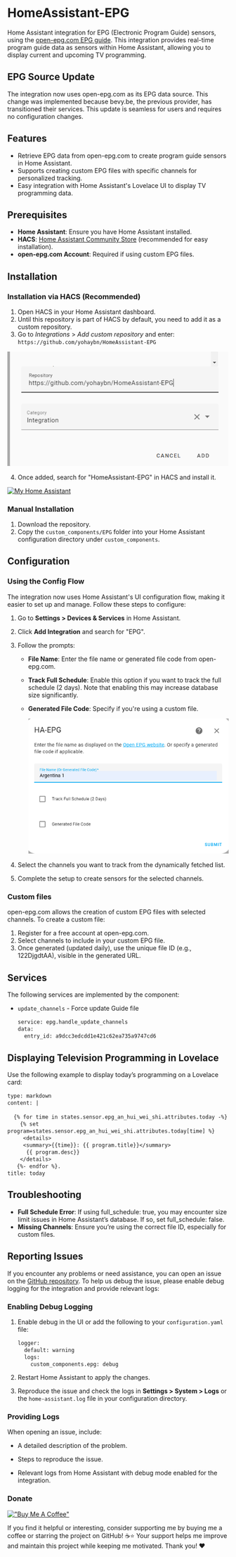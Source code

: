 # HomeAssistant-EPG

Home Assistant integration for EPG (Electronic Program Guide) sensors, using the [open-epg.com EPG guide](https://www.open-epg.com/app/index.php). This integration provides real-time program guide data as sensors within Home Assistant, allowing you to display current and upcoming TV programming.

## EPG Source Update

The integration now uses open-epg.com as its EPG data source. This change was implemented because bevy.be, the previous provider, has transitioned their services. This update is seamless for users and requires no configuration changes.

## Features
- Retrieve EPG data from open-epg.com to create program guide sensors in Home Assistant.
- Supports creating custom EPG files with specific channels for personalized tracking.
- Easy integration with Home Assistant's Lovelace UI to display TV programming data.

## Prerequisites
- **Home Assistant**: Ensure you have Home Assistant installed.
- **HACS**: [Home Assistant Community Store](https://hacs.xyz/) (recommended for easy installation).
- **open-epg.com Account**: Required if using custom EPG files.
  
## Installation 

### Installation via HACS (Recommended)
1. Open HACS in your Home Assistant dashboard.
2. Until this repository is part of HACS by default, you need to add it as a custom repository.
3. Go to *Integrations* > *Add custom repository* and enter:  ``` https://github.com/yohaybn/HomeAssistant-EPG ```


![Adding custom repository](/images/custom_repo.png)

4. Once added, search for "HomeAssistant-EPG" in HACS and install it.

[![My Home Assistant](https://my.home-assistant.io/badges/hacs_repository.svg)](https://my.home-assistant.io/redirect/hacs_repository/?repository=HomeAssistant-EPG&owner=yohaybn)

### Manual Installation
1. Download the repository.
2. Copy the `custom_components/EPG` folder into your Home Assistant configuration directory under `custom_components`.



## Configuration

### Using the Config Flow

The integration now uses Home Assistant's UI configuration flow, making it easier to set up and manage. Follow these steps to configure:

1.  Go to **Settings > Devices & Services** in Home Assistant.
    
2.  Click **Add Integration** and search for "EPG".
    
3.  Follow the prompts:
    
    -   **File Name**: Enter the file name or generated file code from open-epg.com.
        
    -   **Track Full Schedule**: Enable this option if you want to track the full schedule (2 days). Note that enabling this may increase database size significantly.
        
    -   **Generated File Code**: Specify if you're using a custom file.
  
        ![Config flow](/images/config_flow.png)
        
4.  Select the channels you want to track from the dynamically fetched list.
    
5.  Complete the setup to create sensors for the selected channels.

### Custom files
open-epg.com allows the creation of custom EPG files with selected channels. To create a custom file:
1. Register for a free account at open-epg.com.
2. Select channels to include in your custom EPG file.
3. Once generated (updated daily), use the unique file ID (e.g., 122DjgdtAA), visible in the generated URL.


## Services

The following services are implemented by the component:
- `update_channels` - Force update Guide file
    ```
    service: epg.handle_update_channels
    data:
      entry_id: a9dcc3edcdd1e421c62ea735a9747cd6
    ```


## Displaying Television Programming in Lovelace

Use the following example to display today’s programming on a Lovelace card:

```
type: markdown
content: |

  {% for time in states.sensor.epg_an_hui_wei_shi.attributes.today -%}
    {% set program=states.sensor.epg_an_hui_wei_shi.attributes.today[time] %}
     <details>  
     <summary>{{time}}: {{ program.title}}</summary>
      {{ program.desc}}
    </details>
   {%- endfor %}.
title: today

```
## Troubleshooting
- **Full Schedule Error**: If using full_schedule: true, you may encounter size limit issues in Home Assistant’s database. If so, set full_schedule: false.
- **Missing Channels**: Ensure you’re using the correct file ID, especially for custom files.


## Reporting Issues

If you encounter any problems or need assistance, you can open an issue on the [GitHub repository](https://github.com/yohaybn/HomeAssistant-EPG/issues). To help us debug the issue, please enable debug logging for the integration and provide relevant logs:

### Enabling Debug Logging

1.  Enable debug in the UI or add the following to your `configuration.yaml` file:
    
    ```
    logger:
      default: warning
      logs:
        custom_components.epg: debug
    ```
    
2.  Restart Home Assistant to apply the changes.
    
3.  Reproduce the issue and check the logs in **Settings > System > Logs** or the `home-assistant.log` file in your configuration directory.
    

### Providing Logs

When opening an issue, include:

-   A detailed description of the problem.
    
-   Steps to reproduce the issue.
    
-   Relevant logs from Home Assistant with debug mode enabled for the integration.


### Donate
[!["Buy Me A Coffee"](https://www.buymeacoffee.com/assets/img/custom_images/orange_img.png)](https://www.buymeacoffee.com/yohaybn)

If you find it helpful or interesting, consider supporting me by buying me a coffee or starring the project on GitHub! ☕⭐
Your support helps me improve and maintain this project while keeping me motivated. Thank you! ❤️


